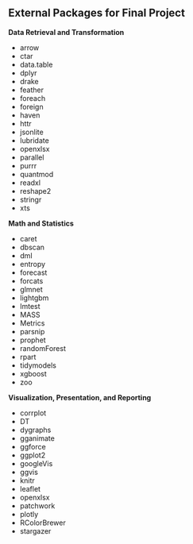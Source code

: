 ## External Packages for Final Project

**Data Retrieval and Transformation**

- arrow
- ctar
- data.table
- dplyr
- drake
- feather
- foreach
- foreign
- haven
- httr
- jsonlite
- lubridate
- openxlsx
- parallel
- purrr
- quantmod
- readxl
- reshape2
- stringr
- xts

**Math and Statistics**

- caret
- dbscan
- dml
- entropy
- forecast
- forcats
- glmnet
- lightgbm
- lmtest
- MASS
- Metrics
- parsnip
- prophet
- randomForest
- rpart
- tidymodels
- xgboost
- zoo

**Visualization, Presentation, and Reporting**

- corrplot
- DT
- dygraphs
- gganimate
- ggforce
- ggplot2
- googleVis
- ggvis
- knitr
- leaflet
- openxlsx
- patchwork
- plotly
- RColorBrewer
- stargazer
